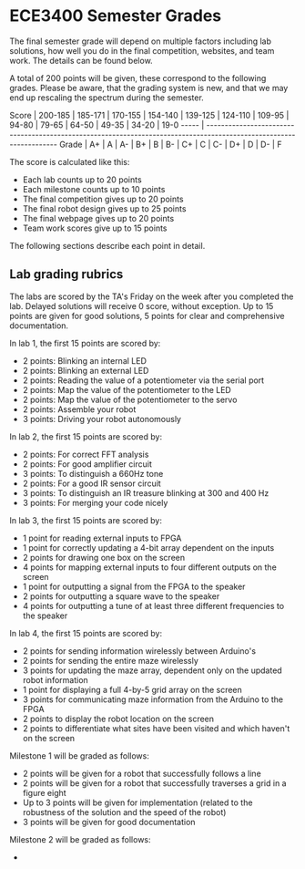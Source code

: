 # ECE3400 Semester Grades

The final semester grade will depend on multiple factors including lab solutions, how well you do in the final competition, websites, and team work. The details can be found below.

A total of 200 points will be given, these correspond to the following grades. Please be aware, that the grading system is new, and that we may end up rescaling the spectrum during the semester.

Score | 200-185 | 185-171 | 170-155 | 154-140 | 139-125 | 124-110 | 109-95 | 94-80 | 79-65 | 64-50 | 49-35 | 34-20 | 19-0
----- | -------------------------------------------------------------------------------------------------------------------
Grade	|    A+   |    A    |    A-   |    B+   |    B    |    B-   |  C+    |   C   |   C-  |  D+   |   D   |  D-   |   F 

The score is calculated like this:

* Each lab counts up to 20 points
* Each milestone counts up to 10 points
* The final competition gives up to 20 points 
* The final robot design gives up to 25 points
* The final webpage gives up to 20 points
* Team work scores give up to 15 points

The following sections describe each point in detail.

## Lab grading rubrics

The labs are scored by the TA's Friday on the week after you completed the lab. Delayed solutions will receive 0 score, without exception. Up to 15 points are given for good solutions, 5 points for clear and comprehensive documentation.

In lab 1, the first 15 points are scored by:

* 2 points: Blinking an internal LED
* 2 points: Blinking an external LED
* 2 points: Reading the value of a potentiometer via the serial port
* 2 points: Map the value of the potentiometer to the LED
* 2 points: Map the value of the potentiometer to the servo
* 2 points: Assemble your robot
* 3 points: Driving your robot autonomously

In lab 2, the first 15 points are scored by:

* 2 points: For correct FFT analysis
* 2 points: For good amplifier circuit
* 3 points: To distinguish a 660Hz tone
* 2 points: For a good IR sensor circuit
* 3 points: To distinguish an IR treasure blinking at 300 and 400 Hz
* 3 points: For merging your code nicely

In lab 3, the first 15 points are scored by:

* 1 point for reading external inputs to FPGA
* 1 point for correctly updating a 4-bit array dependent on the inputs
* 2 points for drawing one box on the screen
* 4 points for mapping external inputs to four different outputs on the screen
* 1 point for outputting a signal from the FPGA to the speaker
* 2 points for outputting a square wave to the speaker
* 4 points for outputting a tune of at least three different frequencies to the speaker

In lab 4, the first 15 points are scored by:

* 2 points for sending information wirelessly between Arduino's
* 2 points for sending the entire maze wirelessly
* 3 points for updating the maze array, dependent only on the updated robot information
* 1 point for displaying a full 4-by-5 grid array on the screen
* 3 points for communicating maze information from the Arduino to the FPGA
* 2 points to display the robot location on the screen
* 2 points to differentiate what sites have been visited and which haven't on the screen

Milestone 1 will be graded as follows:

* 2 points will be given for a robot that successfully follows a line
* 2 points will be given for a robot that successfully traverses a grid in a figure eight
* Up to 3 points will be given for implementation (related to the robustness of the solution and the speed of the robot)
* 3 points will be given for good documentation

Milestone 2 will be graded as follows:

* 
